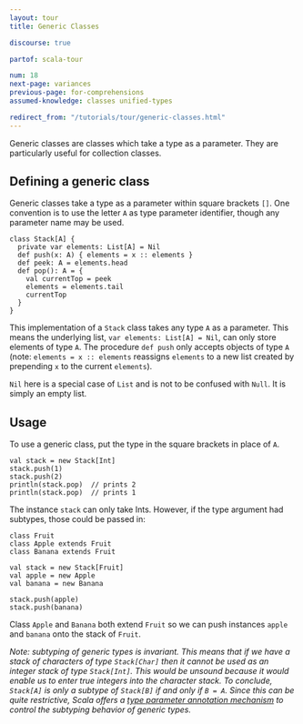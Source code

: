 ```yaml
---
layout: tour
title: Generic Classes

discourse: true

partof: scala-tour

num: 18
next-page: variances
previous-page: for-comprehensions
assumed-knowledge: classes unified-types

redirect_from: "/tutorials/tour/generic-classes.html"
---
```

Generic classes are classes which take a type as a parameter. They are particularly useful for collection classes.

## Defining a generic class
Generic classes take a type as a parameter within square brackets `[]`. One convention is to use the letter `A` as type parameter identifier, though any parameter name may be used.
```tut
class Stack[A] {
  private var elements: List[A] = Nil
  def push(x: A) { elements = x :: elements }
  def peek: A = elements.head
  def pop(): A = {
    val currentTop = peek
    elements = elements.tail
    currentTop
  }
}
```
This implementation of a `Stack` class takes any type `A` as a parameter. This means the underlying list, `var elements: List[A] = Nil`, can only store elements of type `A`. The procedure `def push` only accepts objects of type `A` (note: `elements = x :: elements` reassigns `elements` to a new list created by prepending `x` to the current `elements`).

`Nil` here is a special case of `List` and is not to be confused with `Null`. It is simply an empty list.

## Usage

To use a generic class, put the type in the square brackets in place of `A`.
```
val stack = new Stack[Int]
stack.push(1)
stack.push(2)
println(stack.pop)  // prints 2
println(stack.pop)  // prints 1
```
The instance `stack` can only take Ints. However, if the type argument had subtypes, those could be passed in:
```
class Fruit
class Apple extends Fruit
class Banana extends Fruit

val stack = new Stack[Fruit]
val apple = new Apple
val banana = new Banana

stack.push(apple)
stack.push(banana)
```
Class `Apple` and `Banana` both extend `Fruit` so we can push instances `apple` and `banana` onto the stack of `Fruit`.

_Note: subtyping of generic types is *invariant*. This means that if we have a stack of characters of type `Stack[Char]` then it cannot be used as an integer stack of type `Stack[Int]`. This would be unsound because it would enable us to enter true integers into the character stack. To conclude, `Stack[A]` is only a subtype of `Stack[B]` if and only if `B = A`. Since this can be quite restrictive, Scala offers a [type parameter annotation mechanism](variances.html) to control the subtyping behavior of generic types._
